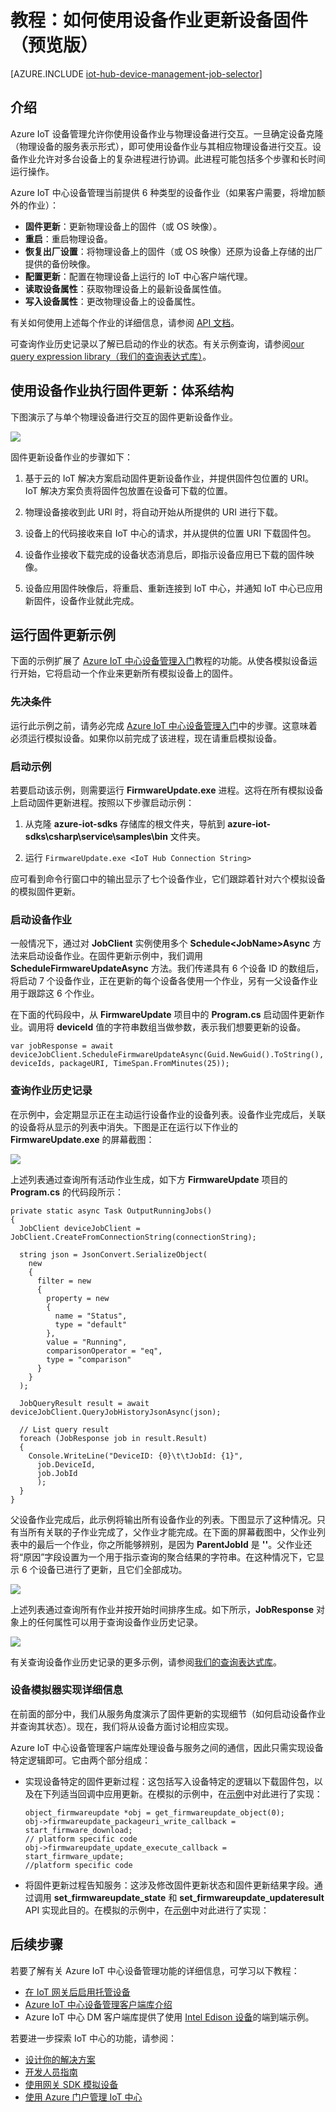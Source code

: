 <properties
	pageTitle="IoT 中心设备管理设备作业 | Azure"
	description="Azure IoT 中心设备管理教程，描述如何使用设备作业来执行远程固件更新等操作。"
	services="iot-hub"
	documentationCenter=".net"
	authors="juanjperez"
	manager="timlt"
	editor=""/>

<tags
 ms.service="iot-hub"
 ms.date="04/29/2016"
 wacn.date="08/08/2016"/>

# 教程：如何使用设备作业更新设备固件（预览版）

[AZURE.INCLUDE [iot-hub-device-management-job-selector](../../includes/iot-hub-device-management-jobs-selector.md)]

## 介绍
Azure IoT 设备管理允许你使用设备作业与物理设备进行交互。一旦确定设备克隆（物理设备的服务表示形式），即可使用设备作业与其相应物理设备进行交互。设备作业允许对多台设备上的复杂进程进行协调。此进程可能包括多个步骤和长时间运行操作。

Azure IoT 中心设备管理当前提供 6 种类型的设备作业（如果客户需要，将增加额外的作业）：

- **固件更新**：更新物理设备上的固件（或 OS 映像）。
- **重启**：重启物理设备。
- **恢复出厂设置**：将物理设备上的固件（或 OS 映像）还原为设备上存储的出厂提供的备份映像。
- **配置更新**：配置在物理设备上运行的 IoT 中心客户端代理。
- **读取设备属性**：获取物理设备上的最新设备属性值。
- **写入设备属性**：更改物理设备上的设备属性。

有关如何使用上述每个作业的详细信息，请参阅 [API 文档][lnk-apidocs]。

可查询作业历史记录以了解已启动的作业的状态。有关示例查询，请参阅[our query expression library（我们的查询表达式库）][lnk-query-samples]。

## 使用设备作业执行固件更新：体系结构

下图演示了与单个物理设备进行交互的固件更新设备作业。

![][img-architecture]

固件更新设备作业的步骤如下：

1.  基于云的 IoT 解决方案启动固件更新设备作业，并提供固件包位置的 URI。IoT 解决方案负责将固件包放置在设备可下载的位置。

2.  物理设备接收到此 URI 时，将自动开始从所提供的 URI 进行下载。

3.  设备上的代码接收来自 IoT 中心的请求，并从提供的位置 URI 下载固件包。

4.  设备作业接收下载完成的设备状态消息后，即指示设备应用已下载的固件映像。

5.  设备应用固件映像后，将重启、重新连接到 IoT 中心，并通知 IoT 中心已应用新固件，设备作业就此完成。

## 运行固件更新示例

下面的示例扩展了 [Azure IoT 中心设备管理入门][lnk-get-started]教程的功能。从使各模拟设备运行开始，它将启动一个作业来更新所有模拟设备上的固件。

### 先决条件 

运行此示例之前，请务必完成 [Azure IoT 中心设备管理入门][lnk-get-started]中的步骤。这意味着必须运行模拟设备。如果你以前完成了该进程，现在请重启模拟设备。

### 启动示例

若要启动该示例，则需要运行 **FirmwareUpdate.exe** 进程。这将在所有模拟设备上启动固件更新进程。按照以下步骤启动示例：

1.  从克隆 **azure-iot-sdks** 存储库的根文件夹，导航到 **azure-iot-sdks\\csharp\\service\\samples\\bin** 文件夹。  

2.  运行 `FirmwareUpdate.exe <IoT Hub Connection String>`

应可看到命令行窗口中的输出显示了七个设备作业，它们跟踪着针对六个模拟设备的模拟固件更新。

### 启动设备作业

一般情况下，通过对 **JobClient** 实例使用多个 **Schedule&lt;JobName&gt;Async** 方法来启动设备作业。在固件更新示例中，我们调用 **ScheduleFirmwareUpdateAsync** 方法。我们传递具有 6 个设备 ID 的数组后，将启动 7 个设备作业，正在更新的每个设备各使用一个作业，另有一父设备作业用于跟踪这 6 个作业。

在下面的代码段中，从 **FirmwareUpdate** 项目中的 **Program.cs** 启动固件更新作业。调用将 **deviceId** 值的字符串数组当做参数，表示我们想要更新的设备。

```
var jobResponse = await deviceJobClient.ScheduleFirmwareUpdateAsync(Guid.NewGuid().ToString(), deviceIds, packageURI, TimeSpan.FromMinutes(25));
```

### 查询作业历史记录

在示例中，会定期显示正在主动运行设备作业的设备列表。设备作业完成后，关联的设备将从显示的列表中消失。下图是正在运行以下作业的 **FirmwareUpdate.exe** 的屏幕截图：

![][img-output1]

上述列表通过查询所有活动作业生成，如下方 **FirmwareUpdate** 项目的 **Program.cs** 的代码段所示：

```
private static async Task OutputRunningJobs()
{
  JobClient deviceJobClient = JobClient.CreateFromConnectionString(connectionString);

  string json = JsonConvert.SerializeObject(
    new
    {
      filter = new
      {
        property = new
        {
          name = "Status",
          type = "default"
        },
        value = "Running",
        comparisonOperator = "eq",
        type = "comparison"
      }
    }
  );

  JobQueryResult result = await deviceJobClient.QueryJobHistoryJsonAsync(json);

  // List query result
  foreach (JobResponse job in result.Result)
  {
    Console.WriteLine("DeviceID: {0}\t\tJobId: {1}",
      job.DeviceId,
      job.JobId
      );
  }
}
```

父设备作业完成后，此示例将输出所有设备作业的列表。下图显示了这种情况。只有当所有关联的子作业完成了，父作业才能完成。在下面的屏幕截图中，父作业列表中的最后一个作业，你之所能够辨别，是因为 **ParentJobId** 是 **''**。父作业还将“原因”字段设置为一个用于指示查询的聚合结果的字符串。在这种情况下，它显示 6 个设备已进行了更新，且它们全部成功。

![][img-output2]

上述列表通过查询所有作业并按开始时间排序生成。如下所示，**JobResponse** 对象上的任何属性可以用于查询设备作业历史记录。

![][img-properties]

有关查询设备作业历史记录的更多示例，请参阅[我们的查询表达式库][lnk-query-samples]。

### 设备模拟器实现详细信息

在前面的部分中，我们从服务角度演示了固件更新的实现细节（如何启动设备作业并查询其状态）。现在，我们将从设备方面讨论相应实现。

Azure IoT 中心设备管理客户端库处理设备与服务之间的通信，因此只需实现设备特定逻辑即可。它由两个部分组成：

- 实现设备特定的固件更新过程：这包括写入设备特定的逻辑以下载固件包，以及在下列适当回调中应用更新。在模拟的示例中，在[示例][lnk-github-firmware]中对此进行了实现：

  ```
  object_firmwareupdate *obj = get_firmwareupdate_object(0);
  obj->firmwareupdate_packageuri_write_callback = start_firmware_download;
  // platform specific code
  obj->firmwareupdate_update_execute_callback = start_firmware_update;
  //platform specific code
  ```

- 将固件更新过程告知服务：这涉及修改固件更新状态和固件更新结果字段。通过调用 **set\_firmwareupdate\_state** 和 **set\_firmwareupdate\_updateresult** API 实现此目的。在模拟的示例中，在[示例][lnk-github-firmware]中对此进行了实现：

## 后续步骤

若要了解有关 Azure IoT 中心设备管理功能的详细信息，可学习以下教程：

- [在 IoT 网关后启用托管设备][lnk-dm-gateway]
- [Azure IoT 中心设备管理客户端库介绍][lnk-library-c]
- Azure IoT 中心 DM 客户端库提供了使用 [Intel Edison 设备][lnk-edison]的端到端示例。

若要进一步探索 IoT 中心的功能，请参阅：

- [设计你的解决方案][lnk-design]
- [开发人员指南][lnk-devguide]
- [使用网关 SDK 模拟设备][lnk-gateway]
- [使用 Azure 门户管理 IoT 中心][lnk-portal]

<!-- Images and links -->

[img-architecture]: ./media/iot-hub-device-management-device-jobs/image1.png
[img-output1]: ./media/iot-hub-device-management-device-jobs/image2.png
[img-output2]: ./media/iot-hub-device-management-device-jobs/image3.png
[img-properties]: ./media/iot-hub-device-management-device-jobs/image4.png

[lnk-apidocs]: /documentation/articles/iot-hub-sdks-summary/
[lnk-twin-tutorial]: /documentation/articles/iot-hub-device-management-device-twin/
[lnk-tutorial-queries]: /documentation/articles/iot-hub-device-management-device-query/
[lnk-edison]: https://github.com/Azure/azure-iot-sdks/tree/dmpreview/c/iotdm_client/samples/iotdm_edison_sample
[lnk-get-started]: /documentation/articles/iot-hub-device-management-get-started/
[lnk-github-firmware]: https://github.com/Azure/azure-iot-sdks/blob/dmpreview/c/iotdm_client/samples/iotdm_simple_sample/iotdm_simple_sample.c
[lnk-query-samples]: https://github.com/Azure/azure-iot-sdks/blob/dmpreview/doc/get_started/dm_queries/query-samples.md

[lnk-dm-gateway]: /documentation/articles/iot-hub-gateway-device-management/
[lnk-library-c]: /documentation/articles/iot-hub-device-management-library/

[lnk-design]: /documentation/articles/iot-hub-guidance/
[lnk-devguide]: /documentation/articles/iot-hub-devguide/
[lnk-gateway]: /documentation/articles/iot-hub-linux-gateway-sdk-simulated-device/
[lnk-portal]: /documentation/articles/iot-hub-manage-through-portal/

<!---HONumber=Mooncake_0801_2016-->
